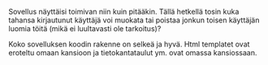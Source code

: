 Sovellus näyttäisi toimivan niin kuin pitääkin.
Tällä hetkellä tosin kuka tahansa kirjautunut käyttäjä voi muokata tai poistaa
jonkun toisen käyttäjän luomia töitä (mikä ei luultavasti ole tarkoitus)?

Koko sovelluksen koodin rakenne on selkeä ja hyvä. Html templatet ovat eroteltu omaan kansioon
ja tietokantataulut ym. ovat omassa kansiossaan.

